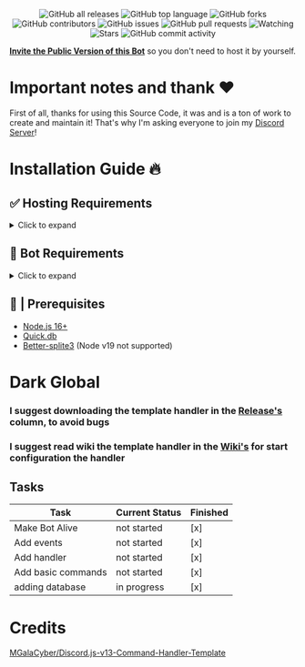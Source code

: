 <div align="center">

  ![GitHub all releases](https://img.shields.io/github/downloads/ShadowGaming100/Dark-Global/total?style=for-the-badge)
  ![GitHub top language](https://img.shields.io/github/languages/top/ShadowGaming100/Dark-Global?logo=javascript&style=for-the-badge)
  ![GitHub forks](https://img.shields.io/github/forks/ShadowGaming100/Dark-Global?logo=github&style=for-the-badge)
  ![GitHub contributors](https://img.shields.io/github/contributors/ShadowGaming100/Dark-Global?logo=github&style=for-the-badge)
  ![GitHub issues](https://img.shields.io/github/issues/ShadowGaming100/Dark-Global?logo=github&style=for-the-badge)
  ![GitHub pull requests](https://img.shields.io/github/issues-pr/ShadowGaming100/Dark-Global?logo=github&style=for-the-badge)
  ![Watching](https://img.shields.io/github/watchers/ShadowGaming100/Dark-Global?style=for-the-badge)
  ![Stars](https://img.shields.io/github/stars/ShadowGaming100/Dark-Global?style=for-the-badge)
  ![GitHub commit activity](https://img.shields.io/github/commit-activity/m/ShadowGaming100/Dark-Global?style=for-the-badge)

</div>

[**Invite the Public Version of this Bot**]() so you don't need to host it by yourself.

# Important notes and thank ❤️
First of all, thanks for using this Source Code, it was and is a ton of work to create and maintain it!
That's why I'm asking everyone to join my [Discord Server]()!

# Installation Guide 🔥

## ✅ Hosting Requirements

<details>
  <summary>Click to expand</summary>

  * [nodejs](https://nodejs.org) version 16.6 or higher, I recommend the latest STABLE version
  * [python](https://python.org) version 3.8 or higher, to install the database `enmap` (better-sqlite3) (Node version 19 not supported)
  * [Node-gyp](https://github.com/nodejs/node-gyp) I recommend the latest STABLE version, to install the database `enmap` (better-sqlite3)

</details>

## 🤖 Bot Requirements

<details>
  <summary>Click to expand</summary>
  **NOTE:** It is suggested to use the [Sharded (&Clustered) version], if you plan on using it for a VERIFIED BOT (on more then 2000 Servers!) (Not available)
 
  1. Download the [Source Code](https://github.com/ShadowGaming100/Dark-Global/releases/latest)
     * Either by: `git clone https://github.com/ShadowGaming100/Dark-Global`
     * Or by downloading it as a zip from the releases tab or a branch.
  
</details>

## 🚧 | Prerequisites

- [Node.js 16+](https://nodejs.org/en/download/)
- [Quick.db](https://quickdb.js.org/)
- [Better-splite3](https://github.com/WiseLibs/better-sqlite3) (Node v19 not supported)

# Dark Global
### I suggest downloading the template handler in the [Release's](https://github.com/ShadpwGaming100/Dark-Global/releases/latest) column, to avoid bugs
### I suggest read wiki the template handler in the [Wiki's](https://github.com/ShadowGing100/Dark-Global/wiki) for start configuration the handler

## Tasks

| Task           | Current Status | Finished | 
|----------------|----------------|----------|
| Make Bot Alive |     not started      |[x]|
| Add events         | not started      |[x]|
| Add handler        | not started      |[x]|
| Add basic commands | not started      |[x]|
| adding database | in progress | [x] |

# Credits

[MGalaCyber/Discord.js-v13-Command-Handler-Template](https://github.com/MGalaCyber/Discord.js-v13-Command-Handler-Template)
<!--
[MGalaCyber/Discord.js-v14-Command-Handler-Template](https://github.com/MGalaCyber/Discord.js-v14-Command-Handler-Template)

[BlobbyDev/DoggoBot](https://github.com/BlobbyDev/DoggoBot)

[dd4tj/discord-bot-v14](https://github.com/dd4tj/discord-bot-v14)

[Tomato6966/Discord-js-handler-slash-Commands](https://github.com/Tomato6966/Discord-js-handler-slash-Commands) -->
